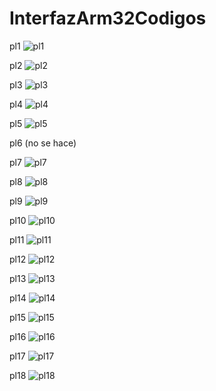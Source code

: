# InterfazArm32Codigos

pl1
![pl1](https://user-images.githubusercontent.com/60447970/170621393-295d52bf-356e-4b8a-abac-91a5c9f2c5bb.png)

pl2
![pl2](https://user-images.githubusercontent.com/60447970/170630808-056ec87e-cb2a-4324-81ec-b0c8e5ea7fd1.png)

pl3
![pl3](https://user-images.githubusercontent.com/60447970/170630820-fe3740fd-088c-4a43-ac0d-a6e022dc83da.png)

pl4
![pl4](https://user-images.githubusercontent.com/60447970/170631049-c6e3f925-31ca-456e-9ff5-de927cb3336c.png)


pl5
![pl5](https://user-images.githubusercontent.com/60447970/170631064-ea4f2102-e171-4740-a5a2-b24710d44b81.png)


pl6 (no se hace)

pl7
![pl7](https://user-images.githubusercontent.com/60447970/170631081-056fd39e-14df-40cc-ac76-0248c927420d.png)

pl8
![pl8](https://user-images.githubusercontent.com/60447970/170631820-d55e6a19-4de6-462c-8146-c7e2c4c8787c.png)

pl9
![pl9](https://user-images.githubusercontent.com/60447970/170631118-513382b9-31ff-41e4-817a-16e0ca96ffe0.png)

pl10
![pl10](https://user-images.githubusercontent.com/60447970/170631130-79ed3103-3e69-4d4b-ac60-b2e68376c2f6.png)

pl11
![pl11](https://user-images.githubusercontent.com/60447970/170631222-4871639f-dd7f-4231-b1f8-528eabdf4fee.png)

pl12
![pl12](https://user-images.githubusercontent.com/60447970/170631227-7a825b00-bc75-49e9-8180-1d665d40dcd7.png)

pl13
![pl13](https://user-images.githubusercontent.com/60447970/170631231-0c1a4116-f6b1-4e16-9455-55a14b53d11d.png)

pl14
![pl14](https://user-images.githubusercontent.com/60447970/170631235-49db2b9a-4a83-4b00-9cc0-b8299d5682dd.png)

pl15
![pl15](https://user-images.githubusercontent.com/60447970/170631258-d52fbe79-e442-4006-bfb7-7e6432fad9a2.png)

pl16
![pl16](https://user-images.githubusercontent.com/60447970/170631702-e45b46b6-8271-4771-8915-2de672f476a7.png)

pl17
![pl17](https://user-images.githubusercontent.com/60447970/170631281-ae40bedb-07de-40f0-864f-b82d7021f695.png)

pl18
![pl18](https://user-images.githubusercontent.com/60447970/170631293-17c952f4-306a-4b2f-93a8-b2a166d32e61.png)
